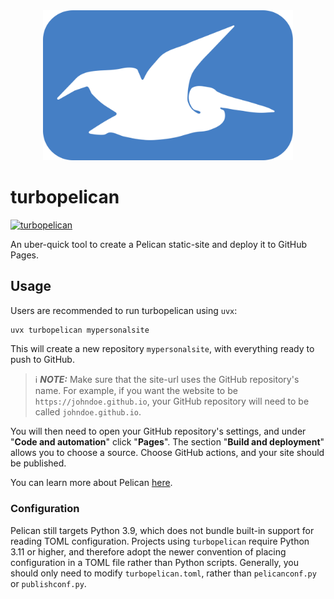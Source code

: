 <div align="center"><img width="400" alt="turbopelican logo" src="https://raw.githubusercontent.com/clockback/turbopelican/refs/heads/main/assets/logo.svg"/></div>

# turbopelican

[![turbopelican](https://img.shields.io/endpoint?url=https://raw.githubusercontent.com/clockback/turbopelican/refs/heads/adding-badge/assets/badge/v1.json)](https://github.com/clockback/turbopelican)

An uber-quick tool to create a Pelican static-site and deploy it to GitHub
Pages.

## Usage

Users are recommended to run turbopelican using `uvx`:

```sh
uvx turbopelican mypersonalsite
```

This will create a new repository `mypersonalsite`, with everything ready to
push to GitHub.

> ℹ️  **_NOTE:_**  Make sure that the site-url uses the GitHub repository's name.
For example, if you want the website to be `https://johndoe.github.io`, your
GitHub repository will need to be called `johndoe.github.io`.

You will then need to open your GitHub repository's settings, and under
"**Code and automation**" click "**Pages**". The section "**Build and
deployment**" allows you to choose a source. Choose GitHub actions, and your
site should be published.

You can learn more about Pelican [here](https://getpelican.com).

### Configuration

Pelican still targets Python 3.9, which does not bundle built-in support for
reading TOML configuration. Projects using `turbopelican` require Python 3.11
or higher, and therefore adopt the newer convention of placing configuration
in a TOML file rather than Python scripts. Generally, you should only need to
modify `turbopelican.toml`, rather than `pelicanconf.py` or `publishconf.py`.
